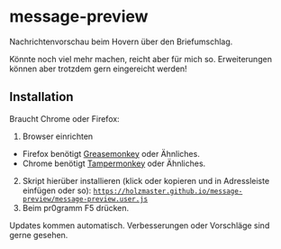 # message-preview
Nachrichtenvorschau beim Hovern über den Briefumschlag.

Könnte noch viel mehr machen, reicht aber für mich so. Erweiterungen können aber trotzdem gern eingereicht werden!

## Installation
Braucht Chrome oder Firefox:
1. Browser einrichten
  - Firefox benötigt [Greasemonkey](https://addons.mozilla.org/de/firefox/addon/greasemonkey/) oder Ähnliches.
  - Chrome benötigt [Tampermonkey](https://chrome.google.com/webstore/detail/tampermonkey/dhdgffkkebhmkfjojejmpbldmpobfkfo?hl=de) oder Ähnliches.
2. Skript hierüber installieren (klick oder kopieren und in Adressleiste einfügen oder so):
  [`https://holzmaster.github.io/message-preview/message-preview.user.js`](https://holzmaster.github.io/message-preview/message-preview.user.js)
3. Beim pr0gramm F5 drücken.

Updates kommen automatisch. Verbesserungen oder Vorschläge sind gerne gesehen.
